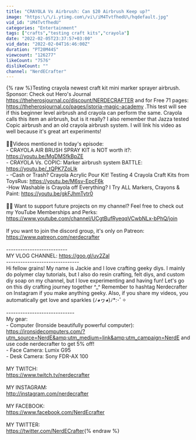 ```yaml
---
title: "CRAYOLA Vs Airbrush: Can $20 Airbrush Keep up?"
image: "https:\/\/i.ytimg.com\/vi\/iM4TvtfhedU\/hqdefault.jpg"
vid_id: "iM4TvtfhedU"
categories: "Entertainment"
tags: ["crafts","testing craft kits","crayola"]
date: "2022-02-05T23:37:57+03:00"
vid_date: "2022-02-04T16:46:00Z"
duration: "PT20M44S"
viewcount: "126277"
likeCount: "7576"
dislikeCount: ""
channel: "NerdECrafter"
---
```

{% raw %}Testing crayola newest craft kit mini marker sprayer airbrush. Sponsor:  Check out Hero's Journal <a rel="nofollow" target="blank" href="https://theherosjournal.co/discount/NERDECRAFTER">https://theherosjournal.co/discount/NERDECRAFTER</a> and for Free 71 pages: <a rel="nofollow" target="blank" href="https://theherosjournal.co/pages/istoria-magic-academy">https://theherosjournal.co/pages/istoria-magic-academy</a> .This test will see if this beginner level airbrush and crayola can perform the same. Crayola calls this item an airbrush, but is it really? I also remember that Jazza tested Copic airbrush and an old crayola airbrush system. I will link his video as well because it's great art experiments!<br /><br />💛💛Videos mentioned in today's episode:<br />- CRAYOLA AIR BRUSH SPRAY KIT is NOT worth it?: <a rel="nofollow" target="blank" href="https://youtu.be/MgDMSfkBpZE">https://youtu.be/MgDMSfkBpZE</a><br />- CRAYOLA Vs. COPIC: Marker airbrush system BATTLE: <a rel="nofollow" target="blank" href="https://youtu.be/_tQPK7ZoLlk">https://youtu.be/_tQPK7ZoLlk</a><br />- -Cash or Trash? Crayola Acrylic Pour Kit! Testing 4 Crayola Craft Kits from ToysRus: <a rel="nofollow" target="blank" href="https://youtu.be/M6sv-EpcF6k">https://youtu.be/M6sv-EpcF6k</a><br />-How Washable is Crayola off Everything? I Try ALL Markers, Crayons &amp; Paint: <a rel="nofollow" target="blank" href="https://youtu.be/gkFJhmTytr0">https://youtu.be/gkFJhmTytr0</a><br /><br />💜💛 Want to support future projects on my channel? Feel free to check out my YouTube Memberships and Perks: <a rel="nofollow" target="blank" href="https://www.youtube.com/channel/UCgtBufRyeqqVCwbNLx-bPhQ/join">https://www.youtube.com/channel/UCgtBufRyeqqVCwbNLx-bPhQ/join</a> <br /><br />If you want to join the discord group, it's only on Patreon: <a rel="nofollow" target="blank" href="https://www.patreon.com/nerdecrafter">https://www.patreon.com/nerdecrafter</a><br /><br />--------------------------<br />MY VLOG CHANNEL: <a rel="nofollow" target="blank" href="https://goo.gl/uv2Zal">https://goo.gl/uv2Zal</a><br />-------------------------------<br />Hi fellow grains! My name is Jackie and I love crafting geeky diys. I mainly do polymer clay tutorials, but I also do resin crafting, felt diys, and custom diy soap on my channel, but I love experimenting and having fun! Let's go on this diy crafting journey together ^_^ Remember to hashtag Nerdecrafter on Instagram if you make anything geeky. Also, if you share my videos, you automatically get love and sparkles (ﾉ◕ヮ◕)ﾉ*:･ﾟ✧<br /><br />-----------------------------<br />My gear:<br />- Computer (Ironside beautifully powerful computer): <a rel="nofollow" target="blank" href="https://ironsidecomputers.com/?utm_source=NerdE&amp;utm_medium=link&amp;utm_campaign=NerdE">https://ironsidecomputers.com/?utm_source=NerdE&amp;utm_medium=link&amp;utm_campaign=NerdE</a> and use code nerdecrafter to get 5% off!<br />- Face Camera: Lumix G95<br />- Desk Camera: Sony FDR-AX 100<br /><br />MY TWITCH: <br /><a rel="nofollow" target="blank" href="https://www.twitch.tv/nerdecrafter">https://www.twitch.tv/nerdecrafter</a><br /><br />MY INSTAGRAM:<br /><a rel="nofollow" target="blank" href="http://instagram.com/nerdecrafter">http://instagram.com/nerdecrafter</a><br /><br />MY FACEBOOK:<br /><a rel="nofollow" target="blank" href="https://www.facebook.com/NerdEcrafter">https://www.facebook.com/NerdEcrafter</a><br /><br />MY TWITTER:<br /><a rel="nofollow" target="blank" href="https://twitter.com/NerdECrafter">https://twitter.com/NerdECrafter</a>{% endraw %}
